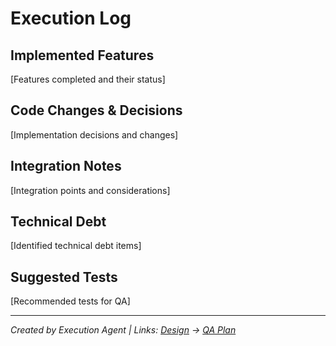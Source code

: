 # Execution Log

## Implemented Features
[Features completed and their status]

## Code Changes & Decisions
[Implementation decisions and changes]

## Integration Notes
[Integration points and considerations]

## Technical Debt
[Identified technical debt items]

## Suggested Tests
[Recommended tests for QA]

---
*Created by Execution Agent | Links: [Design](design.md) → [QA Plan](qa_plan.md)*

